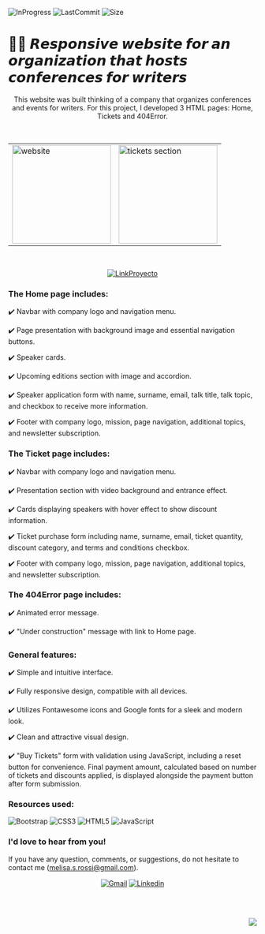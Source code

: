 ![InProgress](https://img.shields.io/badge/Status-completed-A7FC00?style=flat-square)
![LastCommit](https://img.shields.io/github/last-commit/melirossi/conference_responsive_website?color=FC00A7&label=Last%20commit&style=flat-square)
![Size](https://img.shields.io/github/repo-size/melirossi/conference_responsive_website?color=00A7FC&label=Repo%20size&style=flat-square)

# ✍🏻 𝙍𝙚𝙨𝙥𝙤𝙣𝙨𝙞𝙫𝙚 𝙬𝙚𝙗𝙨𝙞𝙩𝙚 𝙛𝙤𝙧 𝙖𝙣 𝙤𝙧𝙜𝙖𝙣𝙞𝙯𝙖𝙩𝙞𝙤𝙣 𝙩𝙝𝙖𝙩 𝙝𝙤𝙨𝙩𝙨 𝙘𝙤𝙣𝙛𝙚𝙧𝙚𝙣𝙘𝙚𝙨 𝙛𝙤𝙧 𝙬𝙧𝙞𝙩𝙚𝙧𝙨

<p align="center">
This website was built thinking of a company that organizes conferences and events for writers. For this project, I developed 3 HTML pages: Home, Tickets and 404Error.
</p>
<br>
<table align="center">
  <tr>
    <td><img src="https://github.com/melirossi/conference_responsive_website/blob/master/Images/conference%20website.JPG" alt="website" height="200"></td>
    <td><img src="https://github.com/melirossi/conference_responsive_website/blob/master/Images/tickets.JPG" alt="tickets section" height="200"></td>
  </tr>
</table>
<br>
<p align="center">
<a href="https://melirossi.github.io/conference-responsive-website/" target="blank"><img align="center" src="https://img.shields.io/badge/Link_to_website-FC7800?style=for-the-badge" alt="LinkProyecto"/></a>
</p>

### The Home page includes:

✔️ Navbar with company logo and navigation menu.

✔️ Page presentation with background image and essential navigation buttons.

✔️ Speaker cards.

✔️ Upcoming editions section with image and accordion.

✔️ Speaker application form with name, surname, email, talk title, talk topic, and checkbox to receive more information.

✔️ Footer with company logo, mission, page navigation, additional topics, and newsletter subscription.

### The Ticket page includes:

✔️ Navbar with company logo and navigation menu.

✔️ Presentation section with video background and entrance effect.

✔️ Cards displaying speakers with hover effect to show discount information.

✔️ Ticket purchase form including name, surname, email, ticket quantity, discount category, and terms and conditions checkbox.

✔️ Footer with company logo, mission, page navigation, additional topics, and newsletter subscription.

### The 404Error page includes:

✔️ Animated error message.

✔️ "Under construction" message with link to Home page.

### General features:

✔️ Simple and intuitive interface.

✔️ Fully responsive design, compatible with all devices.

✔️ Utilizes Fontawesome icons and Google fonts for a sleek and modern look.

✔️ Clean and attractive visual design.

✔️ "Buy Tickets" form with validation using JavaScript, including a reset button for convenience. Final payment amount, calculated based on number of tickets and discounts applied, is displayed alongside the payment button after form submission.

### Resources used:

![Bootstrap](https://img.shields.io/badge/bootstrap-%23563D7C.svg?style=for-the-badge&logo=bootstrap&logoColor=white)
![CSS3](https://img.shields.io/badge/css3-%231572B6.svg?style=for-the-badge&logo=css3&logoColor=white)
![HTML5](https://img.shields.io/badge/html5-%23E34F26.svg?style=for-the-badge&logo=html5&logoColor=white)
![JavaScript](https://img.shields.io/badge/javascript-%23323330.svg?style=for-the-badge&logo=javascript&logoColor=%23F7DF1E)

### I'd love to hear from you!

If you have any question, comments, or suggestions, do not hesitate to contact me (melisa.s.rossi@gmail.com). 

<p align="center">
<a href="mailto:melisa.s.rossi@gmail.com" target="blank"><img align="center" src="https://img.shields.io/badge/Gmail-D14836?style=for-the-badge&logo=gmail&logoColor=AAE2FC&color=9C9C9C" alt="Gmail"/></a>
<a href="https://www.linkedin.com/in/melisasrossi/" target="blank"><img align="center" src="https://img.shields.io/badge/linkedin-0A66C2?style=for-the-badge&logo=linkedin&logoColor=AAE2FC&color=9C9C9C" alt="Linkedin"/></a>
</p>
<br>
<br>
<p align="right">
<a><img align="center" src="https://img.shields.io/badge/MADE_WITH_L♡VE_BY_MEL-AAE2FC?style=for-the-badge&logo=appveyor.svg"></a>
</p>
